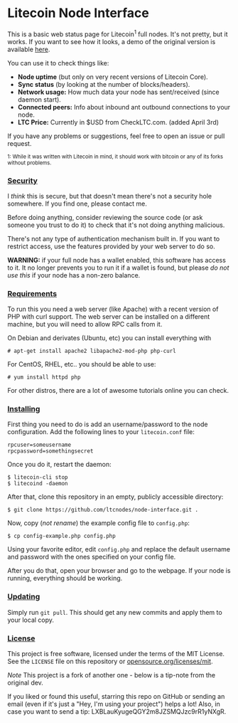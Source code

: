 # Litecoin Node Interface

This is a basic web status page for Litecoin<sup>1</sup> full nodes. It's not pretty, but it works. If you want to see how it looks, a demo of the original version is available [here](https://ltc.xblau.com).

You can use it to check things like:

- **Node uptime** (but only on very recent versions of Litecoin Core).
- **Sync status** (by looking at the number of blocks/headers).
- **Network usage:** How much data your node has sent/received (since daemon start).
- **Connected peers:** Info about inbound ant outbound connections to your node.
- **LTC Price:** Currently in $USD from CheckLTC.com. (added April 3rd)

If you have any problems or suggestions, feel free to open an issue or pull request.

<sup>1: While it was written with Litecoin in mind, it should work with bitcoin or any of its forks without problems.</sup>

### [Security](#security)

I *think* this is secure, but that doesn't mean there's not a security hole somewhere. If you find one, please contact me.

Before doing anything, consider reviewing the source code (or ask someone you trust to do it) to check that it's not doing anything malicious.

There's not any type of authentication mechanism built in. If you want to restrict access, use the features provided by your web server to do so.

**WARNING:** if your full node has a wallet enabled, this software has access to it. It no longer prevents you to run it if a wallet is found, but please *do not use this* if your node has a non-zero balance.

### [Requirements](#requirements)

To run this you need a web server (like Apache) with a recent version of PHP with curl support. The web server can be installed on a different machine, but you will need to allow RPC calls from it.

On Debian and derivates (Ubuntu, etc) you can install everything with
    
    # apt-get install apache2 libapache2-mod-php php-curl

For CentOS, RHEL, etc.. you should be able to use:

    # yum install httpd php

For other distros, there are a lot of awesome tutorials online you can check.

### [Installing](#installing)

First thing you need to do is add an username/password to the node configuration. Add the following lines to your `litecoin.conf` file:

    rpcuser=someusername
    rpcpassword=somethingsecret

Once you do it, restart the daemon:

    $ litecoin-cli stop
    $ litecoind -daemon

After that, clone this repository in an empty, publicly accessible directory:

    $ git clone https://github.com/ltcnodes/node-interface.git .

Now, copy (*not rename*) the example config file to `config.php`:

    $ cp config-example.php config.php

Using your favorite editor, edit `config.php` and replace the default username and password with the ones specified on your config file.

After you do that, open your browser and go to the webpage. If your node is running, everything should be working.

### [Updating](#updating)

Simply run `git pull`. This should get any new commits and apply them to your local copy.

### [License](#license)

This project is free software, licensed under the terms of the MIT License. See the `LICENSE` file on this repository or [opensource.org/licenses/mit](https://opensource.org/licenses/mit).

*Note* This project is a fork of another one - below is a tip-note from the original dev.

If you liked or found this useful, starring this repo on GitHub or sending an email (even if it's just a "Hey, I'm using your project") helps a lot! Also, in case you want to send a tip: LXBLauKyugeQGY2m8JZSMQJzc9rR1yNXgR.
